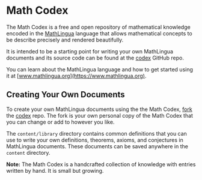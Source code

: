# Math Codex

The Math Codex is a free and open repository of mathematical knowledge encoded
in the [MathLingua](https://www.mathlingua.org) language that allows
mathematical concepts to be describe precisely and rendered beautifully.

It is intended to be a starting point for writing your own MathLingua documents
and its source code can be found at the
[codex](https://github.com/DominicKramer/codex) GitHub repo.

You can learn about the MathLingua language and how to get started
using it at [www.mathlingua.org](https://www.mathlingua.org).

## Creating Your Own Documents

To create your own MathLingua documents using the the Math Codex,
[fork](https://docs.github.com/en/github/getting-started-with-github/fork-a-repo)
the [codex](https://github.com/DominicKramer/codex) repo.  The fork is your own
personal copy of the Math Codex that you can change or add to however you like.

The `content/library` directory contains common definitions that you can use
to write your own definitions, theorems, axioms, and conjectures in MathLingua
documents.  These documents can be saved anywhere in the `content` directory.

**Note:** The Math Codex is a handcrafted collection of knowledge with entries
written by hand.  It is small but growing.
